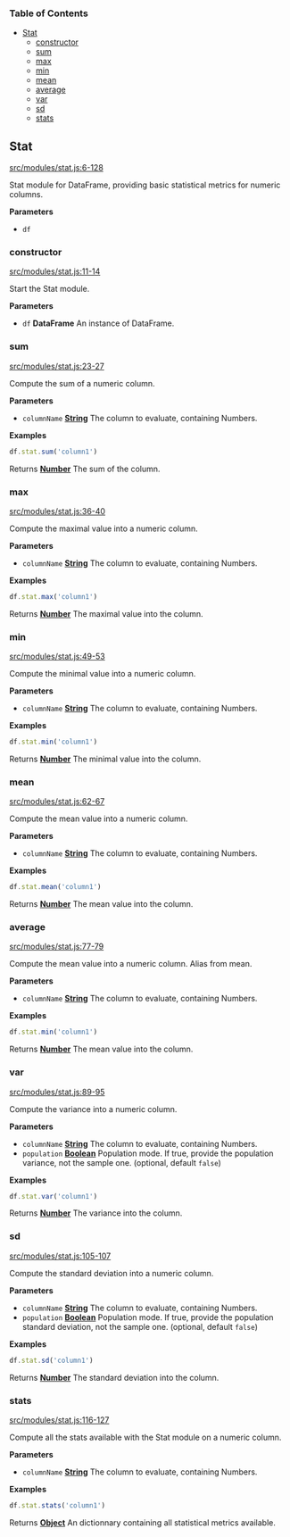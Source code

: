 <!-- Generated by documentation.js. Update this documentation by updating the source code. -->

### Table of Contents

-   [Stat](#stat)
    -   [constructor](#constructor)
    -   [sum](#sum)
    -   [max](#max)
    -   [min](#min)
    -   [mean](#mean)
    -   [average](#average)
    -   [var](#var)
    -   [sd](#sd)
    -   [stats](#stats)

## Stat

[src/modules/stat.js:6-128](https://github.com/Gmousse/dataframe-js/blob/4ec5828bae0ef66a2cd32b41617b3b3a1e5d2347/src/modules/stat.js#L6-L128 "Source code on GitHub")

Stat module for DataFrame, providing basic statistical metrics for numeric columns.

**Parameters**

-   `df`  

### constructor

[src/modules/stat.js:11-14](https://github.com/Gmousse/dataframe-js/blob/4ec5828bae0ef66a2cd32b41617b3b3a1e5d2347/src/modules/stat.js#L11-L14 "Source code on GitHub")

Start the Stat module.

**Parameters**

-   `df` **DataFrame** An instance of DataFrame.

### sum

[src/modules/stat.js:23-27](https://github.com/Gmousse/dataframe-js/blob/4ec5828bae0ef66a2cd32b41617b3b3a1e5d2347/src/modules/stat.js#L23-L27 "Source code on GitHub")

Compute the sum of a numeric column.

**Parameters**

-   `columnName` **[String](https://developer.mozilla.org/docs/Web/JavaScript/Reference/Global_Objects/String)** The column to evaluate, containing Numbers.

**Examples**

```javascript
df.stat.sum('column1')
```

Returns **[Number](https://developer.mozilla.org/docs/Web/JavaScript/Reference/Global_Objects/Number)** The sum of the column.

### max

[src/modules/stat.js:36-40](https://github.com/Gmousse/dataframe-js/blob/4ec5828bae0ef66a2cd32b41617b3b3a1e5d2347/src/modules/stat.js#L36-L40 "Source code on GitHub")

Compute the maximal value into a numeric column.

**Parameters**

-   `columnName` **[String](https://developer.mozilla.org/docs/Web/JavaScript/Reference/Global_Objects/String)** The column to evaluate, containing Numbers.

**Examples**

```javascript
df.stat.max('column1')
```

Returns **[Number](https://developer.mozilla.org/docs/Web/JavaScript/Reference/Global_Objects/Number)** The maximal value into the column.

### min

[src/modules/stat.js:49-53](https://github.com/Gmousse/dataframe-js/blob/4ec5828bae0ef66a2cd32b41617b3b3a1e5d2347/src/modules/stat.js#L49-L53 "Source code on GitHub")

Compute the minimal value into a numeric column.

**Parameters**

-   `columnName` **[String](https://developer.mozilla.org/docs/Web/JavaScript/Reference/Global_Objects/String)** The column to evaluate, containing Numbers.

**Examples**

```javascript
df.stat.min('column1')
```

Returns **[Number](https://developer.mozilla.org/docs/Web/JavaScript/Reference/Global_Objects/Number)** The minimal value into the column.

### mean

[src/modules/stat.js:62-67](https://github.com/Gmousse/dataframe-js/blob/4ec5828bae0ef66a2cd32b41617b3b3a1e5d2347/src/modules/stat.js#L62-L67 "Source code on GitHub")

Compute the mean value into a numeric column.

**Parameters**

-   `columnName` **[String](https://developer.mozilla.org/docs/Web/JavaScript/Reference/Global_Objects/String)** The column to evaluate, containing Numbers.

**Examples**

```javascript
df.stat.mean('column1')
```

Returns **[Number](https://developer.mozilla.org/docs/Web/JavaScript/Reference/Global_Objects/Number)** The mean value into the column.

### average

[src/modules/stat.js:77-79](https://github.com/Gmousse/dataframe-js/blob/4ec5828bae0ef66a2cd32b41617b3b3a1e5d2347/src/modules/stat.js#L77-L79 "Source code on GitHub")

Compute the mean value into a numeric column.
Alias from mean.

**Parameters**

-   `columnName` **[String](https://developer.mozilla.org/docs/Web/JavaScript/Reference/Global_Objects/String)** The column to evaluate, containing Numbers.

**Examples**

```javascript
df.stat.min('column1')
```

Returns **[Number](https://developer.mozilla.org/docs/Web/JavaScript/Reference/Global_Objects/Number)** The mean value into the column.

### var

[src/modules/stat.js:89-95](https://github.com/Gmousse/dataframe-js/blob/4ec5828bae0ef66a2cd32b41617b3b3a1e5d2347/src/modules/stat.js#L89-L95 "Source code on GitHub")

Compute the variance into a numeric column.

**Parameters**

-   `columnName` **[String](https://developer.mozilla.org/docs/Web/JavaScript/Reference/Global_Objects/String)** The column to evaluate, containing Numbers.
-   `population` **[Boolean](https://developer.mozilla.org/docs/Web/JavaScript/Reference/Global_Objects/Boolean)** Population mode. If true, provide the population variance, not the sample one. (optional, default `false`)

**Examples**

```javascript
df.stat.var('column1')
```

Returns **[Number](https://developer.mozilla.org/docs/Web/JavaScript/Reference/Global_Objects/Number)** The variance into the column.

### sd

[src/modules/stat.js:105-107](https://github.com/Gmousse/dataframe-js/blob/4ec5828bae0ef66a2cd32b41617b3b3a1e5d2347/src/modules/stat.js#L105-L107 "Source code on GitHub")

Compute the standard deviation into a numeric column.

**Parameters**

-   `columnName` **[String](https://developer.mozilla.org/docs/Web/JavaScript/Reference/Global_Objects/String)** The column to evaluate, containing Numbers.
-   `population` **[Boolean](https://developer.mozilla.org/docs/Web/JavaScript/Reference/Global_Objects/Boolean)** Population mode. If true, provide the population standard deviation, not the sample one. (optional, default `false`)

**Examples**

```javascript
df.stat.sd('column1')
```

Returns **[Number](https://developer.mozilla.org/docs/Web/JavaScript/Reference/Global_Objects/Number)** The standard deviation into the column.

### stats

[src/modules/stat.js:116-127](https://github.com/Gmousse/dataframe-js/blob/4ec5828bae0ef66a2cd32b41617b3b3a1e5d2347/src/modules/stat.js#L116-L127 "Source code on GitHub")

Compute all the stats available with the Stat module on a numeric column.

**Parameters**

-   `columnName` **[String](https://developer.mozilla.org/docs/Web/JavaScript/Reference/Global_Objects/String)** The column to evaluate, containing Numbers.

**Examples**

```javascript
df.stat.stats('column1')
```

Returns **[Object](https://developer.mozilla.org/docs/Web/JavaScript/Reference/Global_Objects/Object)** An dictionnary containing all statistical metrics available.
